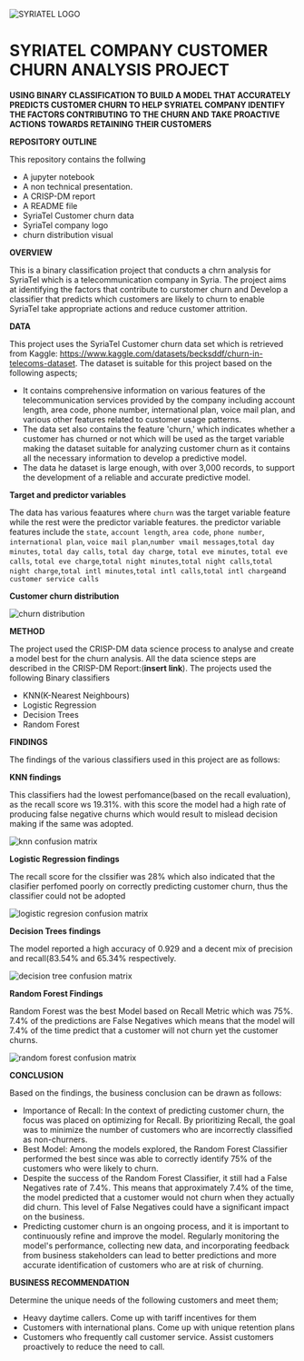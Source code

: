 ![SYRIATEL LOGO](https://user-images.githubusercontent.com/122228492/236913666-80474769-3d8e-458d-a7ff-f8cd96f51962.PNG)

# SYRIATEL COMPANY CUSTOMER CHURN ANALYSIS PROJECT

**USING BINARY CLASSIFICATION TO BUILD A MODEL THAT ACCURATELY PREDICTS CUSTOMER CHURN TO HELP SYRIATEL COMPANY IDENTIFY THE FACTORS CONTRIBUTING TO THE CHURN AND TAKE PROACTIVE ACTIONS TOWARDS RETAINING THEIR CUSTOMERS**

**REPOSITORY OUTLINE**

This repository contains the follwing
* A jupyter notebook 
* A non technical presentation.
* A CRISP-DM report
* A README file
* SyriaTel Customer churn data
* SyriaTel company logo
* churn distribution visual

**OVERVIEW**

This is a binary classification project that conducts a chrn analysis for SyriaTel which is a telecommunication company in Syria. The project aims at identifying the factors that contribute to curstomer churn and Develop a classifier that predicts which customers are likely to churn to enable SyriaTel take appropriate actions and reduce customer attrition.

**DATA**

This project uses the SyriaTel Customer churn data set which is retrieved from Kaggle: https://www.kaggle.com/datasets/becksddf/churn-in-telecoms-dataset. The dataset is suitable for this project based on the following aspects;

* It contains comprehensive information on various features of the telecommunication services provided by the company including account length, area code, phone number, international plan, voice mail plan, and various other features related to customer usage patterns.
* The data set also contains the feature 'churn,' which indicates whether a customer has churned or not which will be used as the target variable making the dataset suitable for analyzing customer churn as it contains all the necessary information to develop a predictive model.
* The data he dataset is large enough, with over 3,000 records, to support the development of a reliable and accurate predictive model. 

**Target and predictor variables**

The data has various feaatures where `churn` was the target variable feature while the rest were the predictor variable features. the predictor variable features include the `state`, `account length`, `area code`, `phone number`, `international plan`, `voice mail plan`,`number vmail messages`,`total day minutes`, `total day calls`, `total day charge`, `total eve minutes`, `total eve calls`, `total eve charge`,`total night minutes`,`total night calls`,`total night charge`,`total intl minutes`,`total intl calls`,`total intl charge`and `customer service calls`


**Customer churn distribution**

![churn distribution](https://github.com/b-irungu/PHASE-3-BINARY-CLASSIFICATION-PROJECT/assets/122228492/00deabcf-7814-4b1a-944d-b1404ecd51f4)


**METHOD**

The project used the CRISP-DM data science process to analyse and create a model best for the churn analysis. All the data science steps are described in the CRISP-DM Report:(**insert link**). The projects used the following Binary classifiers
* KNN(K-Nearest Neighbours)
* Logistic Regression
* Decision Trees
* Random Forest

**FINDINGS**

The findings of the various classifiers used in this project are as follows:

**KNN findings**

This classifiers had the lowest perfomance(based on the recall evaluation), as the recall score ws 19.31%. with this score the model had a high rate of producing false negative churns which would result to mislead decision making if the same was adopted. 

![knn confusion matrix](https://github.com/b-irungu/PHASE-3-BINARY-CLASSIFICATION-PROJECT/assets/122228492/e93e7800-3e82-4e0b-b926-ab35c586795b)


**Logistic Regression findings**

The recall score for the clssifier was 28% which also indicated that the clasifier perfomed poorly on correctly predicting customer churn, thus the classifier could not be adopted

![logistic regresion confusion matrix](https://github.com/b-irungu/PHASE-3-BINARY-CLASSIFICATION-PROJECT/assets/122228492/145cad4d-956a-4075-871b-aaa331c6d87a)


**Decision Trees findings**

The model reported a high accuracy of 0.929 and a decent mix of precision and recall(83.54% and 65.34% respectively. 

![decision tree confusion matrix](https://github.com/b-irungu/PHASE-3-BINARY-CLASSIFICATION-PROJECT/assets/122228492/04187f37-007c-4e93-b2c6-8ae053b72534)

**Random Forest Findings**

Random Forest was the best Model based on Recall Metric which was 75%. 7.4% of the predictions are False Negatives which means that the model will 7.4% of the time 
predict that a customer will not churn yet the customer churns.

![random forest confusion matrix](https://github.com/b-irungu/PHASE-3-BINARY-CLASSIFICATION-PROJECT/assets/122228492/78f5a5f7-48e7-406f-8aad-f89cfdb95663)


**CONCLUSION**

Based on the findings, the business conclusion can be drawn as follows:

* Importance of Recall: In the context of predicting customer churn, the focus was placed on optimizing for Recall. By prioritizing Recall, the goal was to minimize the number of customers who are incorrectly classified as non-churners.
* Best Model: Among the models explored, the Random Forest Classifier performed the best since was able to correctly identify 75% of the customers who were likely to churn.
* Despite the success of the Random Forest Classifier, it still had a False Negatives rate of 7.4%. This means that approximately 7.4% of the time, the model predicted that a customer would not churn when they actually did churn. This level of False Negatives could have a significant impact on the business.
* Predicting customer churn is an ongoing process, and it is important to continuously refine and improve the model. Regularly monitoring the model's performance, collecting new data, and incorporating feedback from business stakeholders can lead to better predictions and more accurate identification of customers who are at risk of churning.

**BUSINESS RECOMMENDATION**

Determine the unique needs of the following customers and meet them; 
* Heavy daytime callers. Come up with tariff incentives for them 
* Customers with international plans. Come up with unique retention plans 
* Customers who frequently call customer service. Assist customers proactively to reduce the need to call.

